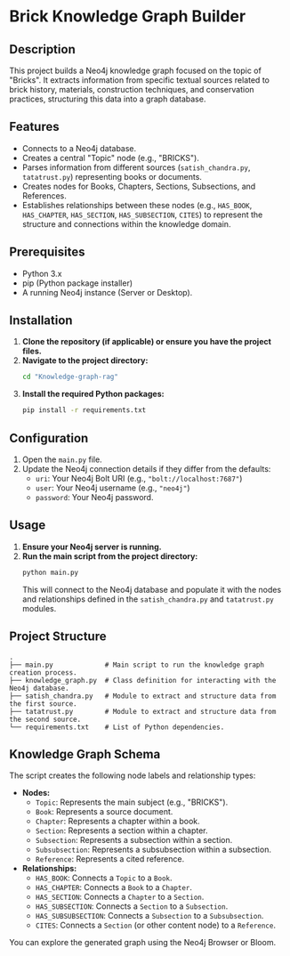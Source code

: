 # Brick Knowledge Graph Builder

## Description

This project builds a Neo4j knowledge graph focused on the topic of "Bricks". It extracts information from specific textual sources related to brick history, materials, construction techniques, and conservation practices, structuring this data into a graph database.

## Features

*   Connects to a Neo4j database.
*   Creates a central "Topic" node (e.g., "BRICKS").
*   Parses information from different sources (`satish_chandra.py`, `tatatrust.py`) representing books or documents.
*   Creates nodes for Books, Chapters, Sections, Subsections, and References.
*   Establishes relationships between these nodes (e.g., `HAS_BOOK`, `HAS_CHAPTER`, `HAS_SECTION`, `HAS_SUBSECTION`, `CITES`) to represent the structure and connections within the knowledge domain.

## Prerequisites

*   Python 3.x
*   pip (Python package installer)
*   A running Neo4j instance (Server or Desktop).

## Installation

1.  **Clone the repository (if applicable) or ensure you have the project files.**
2.  **Navigate to the project directory:**
    ```bash
    cd "Knowledge-graph-rag"
    ```
3.  **Install the required Python packages:**
    ```bash
    pip install -r requirements.txt
    ```

## Configuration

1.  Open the `main.py` file.
2.  Update the Neo4j connection details if they differ from the defaults:
    *   `uri`: Your Neo4j Bolt URI (e.g., `"bolt://localhost:7687"`)
    *   `user`: Your Neo4j username (e.g., `"neo4j"`)
    *   `password`: Your Neo4j password.

## Usage

1.  **Ensure your Neo4j server is running.**
2.  **Run the main script from the project directory:**
    ```bash
    python main.py
    ```
    This will connect to the Neo4j database and populate it with the nodes and relationships defined in the `satish_chandra.py` and `tatatrust.py` modules.

## Project Structure

```
.
├── main.py             # Main script to run the knowledge graph creation process.
├── knowledge_graph.py  # Class definition for interacting with the Neo4j database.
├── satish_chandra.py   # Module to extract and structure data from the first source.
├── tatatrust.py        # Module to extract and structure data from the second source.
└── requirements.txt    # List of Python dependencies.
```

## Knowledge Graph Schema

The script creates the following node labels and relationship types:

*   **Nodes:**
    *   `Topic`: Represents the main subject (e.g., "BRICKS").
    *   `Book`: Represents a source document.
    *   `Chapter`: Represents a chapter within a book.
    *   `Section`: Represents a section within a chapter.
    *   `Subsection`: Represents a subsection within a section.
    *   `Subsubsection`: Represents a subsubsection within a subsection.
    *   `Reference`: Represents a cited reference.
*   **Relationships:**
    *   `HAS_BOOK`: Connects a `Topic` to a `Book`.
    *   `HAS_CHAPTER`: Connects a `Book` to a `Chapter`.
    *   `HAS_SECTION`: Connects a `Chapter` to a `Section`.
    *   `HAS_SUBSECTION`: Connects a `Section` to a `Subsection`.
    *   `HAS_SUBSUBSECTION`: Connects a `Subsection` to a `Subsubsection`.
    *   `CITES`: Connects a `Section` (or other content node) to a `Reference`.

You can explore the generated graph using the Neo4j Browser or Bloom.
